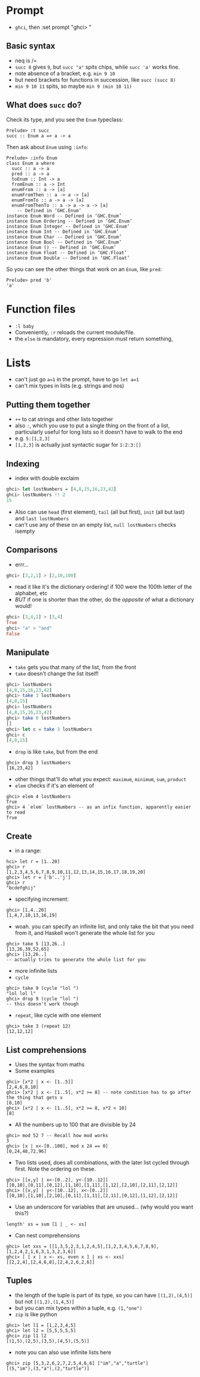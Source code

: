 
# Prompt

* `ghci`, then :set prompt "ghci> "

## Basic syntax

* neq is /=
* `succ 8` gives `9`, but `succ "a"` spits chips, while `succ 'a'` works fine.
* note absence of a bracket, e.g. `min 9 10`
 * but need brackets for functions in succession, like `succ (succ 8)`
 * `min 9 10 11` spits, so maybe `min 9 (min 10 11)`

## What does `succ` do?

Check its type, and you see the `Enum` typeclass:

    Prelude> :t succ
    succ :: Enum a => a -> a

Then ask about `Enum` using `:info`:

    Prelude> :info Enum
    class Enum a where
      succ :: a -> a
      pred :: a -> a
      toEnum :: Int -> a
      fromEnum :: a -> Int
      enumFrom :: a -> [a]
      enumFromThen :: a -> a -> [a]
      enumFromTo :: a -> a -> [a]
      enumFromThenTo :: a -> a -> a -> [a]
  	    -- Defined in ‘GHC.Enum’
    instance Enum Word -- Defined in ‘GHC.Enum’
    instance Enum Ordering -- Defined in ‘GHC.Enum’
    instance Enum Integer -- Defined in ‘GHC.Enum’
    instance Enum Int -- Defined in ‘GHC.Enum’
    instance Enum Char -- Defined in ‘GHC.Enum’
    instance Enum Bool -- Defined in ‘GHC.Enum’
    instance Enum () -- Defined in ‘GHC.Enum’
    instance Enum Float -- Defined in ‘GHC.Float’
    instance Enum Double -- Defined in ‘GHC.Float’

So you can see the other things that work on an `Enum`, like `pred`:

    Prelude> pred 'b'
    'a'

# Function files

* `:l baby`
* Conveniently, `:r` reloads the current module/file.
* the `else` is mandatory, every expression must return something, 

# Lists

* can't just go `a=1` in the prompt, have to go `let a=1`
* can't mix types in lists (e.g. strings and nos)

## Putting them together

* `++` to cat strings and other lists together
* also `:`, which you use to put a single thing on the front of a list, particularly useful for long lists so it doesn't have to walk to the end
 * e.g. `5:[1,2,3]`
 * `[1,2,3]` is actually just syntactic sugar for `1:2:3:[]`

## Indexing

* index with double exclaim
```haskell
ghci> let lostNumbers = [4,8,15,16,23,42]  
ghci> lostNumbers !! 2
15
```
* Also can use `head` (first element), `tail` (all but first), `init` (all but last) and `last lostNumbers`
 * can't use any of these on an empty list, `null lostNumbers` checks isempty

## Comparisons

* errr...
```haskell
ghci> [3,2,1] > [2,10,100]
```
 * read it like it's the dictionary ordering! if 100 were the 100th letter of the alphabet, etc
* *BUT* if one is shorter than the other, do the *opposite* of what a dictionary would!
```haskell
ghci> [3,4,2] > [3,4]
True
ghci> "a" > "and"
False
```

## Manipulate

* `take` gets you that many of the list, from the front
 * `take` doesn't change the list itself!
```haskell
ghci> lostNumbers
[4,8,15,16,23,42]
ghci> take 3 lostNumbers
[4,8,15]
ghci> lostNumbers
[4,8,15,16,23,42]
ghci> take 0 lostNumbers 
[]
ghci> let c = take 3 lostNumbers 
ghci> c
[4,8,15]
```
* `drop` is like `take`, but from the end
```
ghci> drop 3 lostNumbers 
[16,23,42]
```
* other things that'll do what you expect: `maximum`, `minimum`, `sum`, `product`
* `elem` checks if it's an element of
```
ghci> elem 4 lostNumbers 
True
ghci> 4 `elem` lostNumbers -- as an infix function, apparently easier to read
True 
```

## Create

* in a range:
```
hci> let r = [1..20]
ghci> r
[1,2,3,4,5,6,7,8,9,10,11,12,13,14,15,16,17,18,19,20]
ghci> let r = ['b'..'j']
ghci> r
"bcdefghij"
```
* specifying increment:
```
ghci> [1,4..20]
[1,4,7,10,13,16,19]
```
* woah. you can specify an infinite list, and only take the bit that you need from it, and Haskell won't generate the whole list for you
```
ghci> take 5 [13,26..]
[13,26,39,52,65]
ghci> [13,26..]
-- actually tries to generate the whole list for you 
```
* more infinite lists
 * `cycle`
```
ghci> take 9 (cycle "lol ")
"lol lol l"
ghci> drop 9 (cycle "lol ")
-- this doesn't work though
```
 * `repeat`, like cycle with one element
```
ghci> take 3 (repeat 12)
[12,12,12]
```

## List comprehensions

* Uses the syntax from maths
 * Some examples
```
ghci> [x*2 | x <- [1..5]]
[2,4,6,8,10]
ghci> [x*2 | x <- [1..5], x*2 >= 8] -- note condition has to go after the thing that gets x
[8,10]
ghci> [x*2 | x <- [1..5], x*2 >= 8, x*2 < 10]
[8]
```
 * All the numbers up to 100 that are divisible by 24
```
ghci> mod 52 7 -- Recall how mod works
3
ghci> [x | x<-[0..100], mod x 24 == 0]
[0,24,48,72,96]
```
 * Two lists used, does all combinations, with the later list cycled through first. Note the ordering on these.
```
ghci> [[x,y] | x<-[0..2], y<-[10..12]]
[[0,10],[0,11],[0,12],[1,10],[1,11],[1,12],[2,10],[2,11],[2,12]]
ghci> [[x,y] | y<-[10..12], x<-[0..2]]
[[0,10],[1,10],[2,10],[0,11],[1,11],[2,11],[0,12],[1,12],[2,12]]
```
 * Use an underscore for variables that are unused... (why would you want this?)
```
length' xs = sum [1 | _ <- xs]   
```
 * Can nest comprehensions
```
ghci> let xxs = [[1,3,5,2,3,1,2,4,5],[1,2,3,4,5,6,7,8,9],[1,2,4,2,1,6,3,1,3,2,3,6]]  
ghci> [ [ x | x <- xs, even x ] | xs <- xxs]  
[[2,2,4],[2,4,6,8],[2,4,2,6,2,6]]  
```

## Tuples

* the length of the tuple is part of its type, so you can have `[(1,2),(4,5)]` but not `[(1,2),(1,4,5)]`
* but you can mix types within a tuple, e.g. `(1,"one")`
* `zip` is like python
```
ghci> let l1 = [1,2,3,4,5]
ghci> let l2 = [5,5,5,5,5]
ghci> zip l1 l2
[(1,5),(2,5),(3,5),(4,5),(5,5)]
```
 * note you can also use infinite lists here
 ```
 ghci> zip [5,3,2,6,2,7,2,5,4,6,6] ["im","a","turtle"] 
 [(5,"im"),(3,"a"),(2,"turtle")]
 ```


